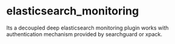 # elasticsearch_monitoring
Its a decoupled deep elasticsearch monitoring plugin works with authentication mechanism provided by searchguard or xpack.
